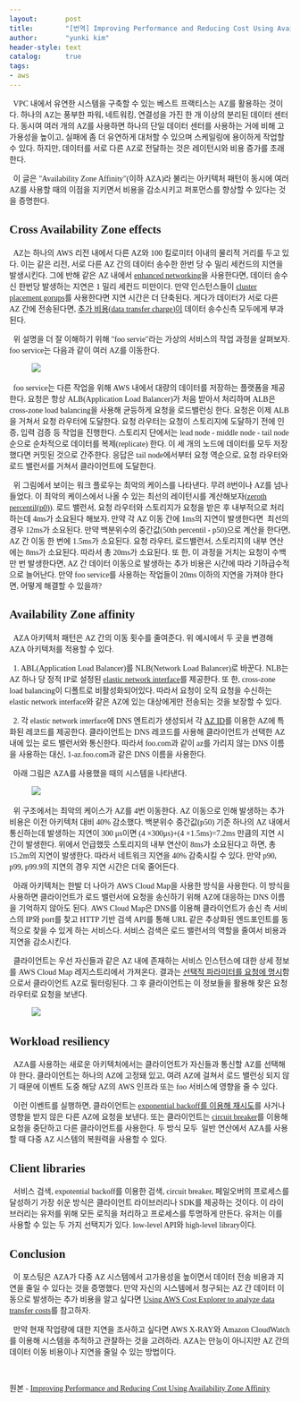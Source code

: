 ```yaml
---
layout:       post
title:        "[번역] Improving Performance and Reducing Cost Using Availability Zone Affinity"
author:       "yunki kim"
header-style: text
catalog:      true
tags:
- aws
---
```


<div class="tt_article_useless_p_margin contents_style"><p data-ke-size="size16"><span style="font-family: 'Noto Serif KR';">&nbsp; VPC 내에서 유연한 시스템을 구축할 수 있는 베스트 프랙티스는 AZ를 활용하는 것이다. 하나의 AZ는 풍부한 파워, 네트워킹, 연결성을 가진 한 개 이상의 분리된 데이터 센터다. 동시여 여러 개의 AZ를 사용하면 하나의 단일 데이터 센터를 사용하는 거에 비해 고가용성을 높이고, 실패에 좀 더 유연하게 대처할 수 있으며 스케일링에 용이하게 작업할 수 있다. 하지만, 데이터를 서로 다른 AZ로 전달하는 것은 레이턴시와 비용 증가를 초래한다.</span></p>
<p data-ke-size="size16"><span style="font-family: 'Noto Serif KR';">&nbsp; 이 글은 "Availability Zone Affinity"(이하 AZA)라 불리는 아키텍처 패턴이 동시에 여러 AZ를 사용할 때의 이점을 지키면서 비용을 감소시키고 퍼포먼스를 향상할 수 있다는 것을 증명한다.</span></p>
<h2 data-ke-size="size26"><span style="font-family: 'Noto Serif KR';"><b>Cross Availability Zone effects</b></span></h2>
<p data-ke-size="size16"><span style="font-family: 'Noto Serif KR';"><b>&nbsp;&nbsp;</b>AZ는 하나의 AWS 리전 내에서 다른 AZ와 100 킬로미터 이내의 물리적 거리를 두고 있다. 이는 같은 리전, 서로 다른 AZ 간의 데이터 송수한 한번 당 수 밀리 세컨드의 지연을 발생시킨다. 그에 반해 같은 AZ 내에서 <a href="https://docs.aws.amazon.com/AWSEC2/latest/UserGuide/enhanced-networking.html" target="_blank" rel="noopener">enhanced networking</a>을 사용한다면, 데이터 송수신 한번당 발생하는 지연은 1 밀리 세컨드 미만이다. 만약 인스턴스들이 <a href="https://docs.aws.amazon.com/AWSEC2/latest/UserGuide/placement-groups.html#placement-groups-cluster" target="_blank" rel="noopener">cluster placement gorups</a>를 사용한다면 지연 시간은 더 단축된다. 게다가 데이터가 서로 다른 AZ 간에 전송된다면, <a href="https://aws.amazon.com/ko/ec2/pricing/on-demand/#Data_Transfer_within_the_same_AWS_Region" target="_blank" rel="noopener">추가 비용(data transfer charge)이</a>&nbsp;데이터 송수신측 모두에게 부과된다.</span></p>
<p data-ke-size="size16"><span style="font-family: 'Noto Serif KR';">&nbsp; 위 설명을 더 잘 이해하기 위해 "foo servie"라는 가상의 서비스의 작업 과정을 살펴보자. foo service는 다음과 같이 여러 AZ를 이동한다.</span></p>
<p></p><figure class="imageblock alignCenter" data-ke-mobilestyle="widthOrigin" data-origin-width="925" data-origin-height="507"><span data-url="https://blog.kakaocdn.net/dn/GFfC0/btrSF7NGJ4j/ekSVNumMiapX284mofPEp0/img.png" data-lightbox="lightbox"><img src="/img/2022-12-02-aws-availability-zone-affinity/img.png" srcset="https://img1.daumcdn.net/thumb/R1280x0/?scode=mtistory2&amp;fname=https%3A%2F%2Fblog.kakaocdn.net%2Fdn%2FGFfC0%2FbtrSF7NGJ4j%2FekSVNumMiapX284mofPEp0%2Fimg.png" onerror="this.onerror=null; this.src='//t1.daumcdn.net/tistory_admin/static/images/no-image-v1.png'; this.srcset='//t1.daumcdn.net/tistory_admin/static/images/no-image-v1.png';" data-origin-width="925" data-origin-height="507"></span></figure>
<p></p>
<p data-ke-size="size16"><span style="font-family: 'Noto Serif KR';">&nbsp; foo service는 다른 작업을 위해 AWS 내에서 대량의 데이터를 저장하는 플랫폼을 제공한다. 요청은 항상 ALB(Application Load Balancer)가 처음 받아서 처리하며 ALB은 cross-zone load balancing을 사용해 균등하게 요청을 로드밸런싱 한다. 요청은 이제 ALB을 거쳐서 요청 라우터에 도달한다. 요청 라우터는 요청이 스토리지에 도달하기 전에 인증, 입력 검증 등 작업을 진행한다. 스토리지 단에서는 lead node - middle node - tail node 순으로 순차적으로 데이터를 복제(replicate) 한다. 이 세 개의 노드에 데이터를 모두 저장했다면 커밋된 것으로 간주한다. 응답은 tail node에서부터 요청 역순으로, 요청 라우터와 로드 밸런서를 거쳐서 클라이언트에 도달한다.</span></p>
<p data-ke-size="size16"><span style="font-family: 'Noto Serif KR';">&nbsp; 위 그림에서 보이는 워크 플로우는 최악의 케이스를 나타낸다. 무려 8번이나 AZ를 넘나들었다. 이 최악의 케이스에서 나올 수 있는 최선의 레이턴시를 계산해보자(<a href="https://docs.aws.amazon.com/AmazonCloudWatch/latest/monitoring/cloudwatch_concepts.html#Percentiles" target="_blank" rel="noopener">zeroth percentil(p0)</a>). 로드 밸런서, 요청 라우터와 스토리지가 요청을 받은 후 내부적으로 처리하는데 4ms가 소요된다 해보자. 만약 각 AZ 이동 간에 1ms의 지연이 발생한다면&nbsp; 최선의 경우 12ms가 소요된다. 만약 백분위수의 중간값(50th percentil - p50)으로 계산을 한다면, AZ 간 이동 한 번에 1.5ms가 소요된다. 요청 라우터, 로드밸런서, 스토리지의 내부 연산에는 8ms가 소요된다. 따라서 총 20ms가 소요된다. 또 한, 이 과정을 거치는 요청이 수백만 번 발생한다면, AZ 간 데이터 이동으로 발생하는 추가 비용은 시간에 따라 기하급수적으로 늘어난다. 만약 foo service를 사용하는 작업들이 20ms 이하의 지연을 가져야 한다면, 어떻게 해결할 수 있을까?</span></p>
<h2 data-ke-size="size26"><span style="font-family: 'Noto Serif KR';"><b>Availability Zone affinity</b></span></h2>
<p data-ke-size="size16"><span style="font-family: 'Noto Serif KR';"><b>&nbsp;&nbsp;</b>AZA 아키텍처 패턴은 AZ 간의 이동 횟수를 줄여준다. 위 예시에서 두 곳을 변경해 AZA 아키텍처를 적용할 수 있다.</span></p>
<p data-ke-size="size16"><span style="font-family: 'Noto Serif KR';">&nbsp; 1. ABL(Application Load Balancer)를 NLB(Network Load Balancer)로 바꾼다. NLB는 AZ 하나 당 정적 IP로 설정된 <a href="https://docs.aws.amazon.com/ko_kr/AWSEC2/latest/UserGuide/using-eni.html" target="_blank" rel="noopener">elastic network interface</a>를 제공한다. 또 한, cross-zone load balancing이 디폴트로 비활성화되어있다. 따라서 요청이 오직 요청을 수신하는 elastic network interface와 같은 AZ에 있는 대상에게만 전송되는 것을 보장할 수 있다.</span></p>
<p data-ke-size="size16"><span style="font-family: 'Noto Serif KR';">&nbsp; 2. 각 elastic network interface에 DNS 엔트리가 생성되서 각 <a href="https://docs.aws.amazon.com/AWSEC2/latest/UserGuide/using-regions-availability-zones.html#concepts-availability-zones" target="_blank" rel="noopener">AZ ID</a>를 이용한 AZ에 특화된 레코드를 제공한다. 클라이언트는 DNS 레코드를 사용해 클라이언트가 선택한 AZ 내에 있는 로드 밸런서와 통신한다. 따라서 foo.com과 같이 az를 가리지 않는 DNS 이름을 사용하는 대신, 1-az.foo.com과 같은 DNS 이름을 사용한다.</span></p>
<p data-ke-size="size16"><span style="font-family: 'Noto Serif KR';">&nbsp; 아래 그림은 AZA를 사용했을 때의 시스템을 나타낸다.</span></p>
<p></p><figure class="imageblock alignCenter" data-ke-mobilestyle="widthOrigin" data-origin-width="925" data-origin-height="507"><span data-url="https://blog.kakaocdn.net/dn/H6pHf/btrSGSXnllK/7F2zihxlepfMZ250PAXdqk/img.png" data-lightbox="lightbox"><img src="/img/2022-12-02-aws-availability-zone-affinity/img_1.png" srcset="https://img1.daumcdn.net/thumb/R1280x0/?scode=mtistory2&amp;fname=https%3A%2F%2Fblog.kakaocdn.net%2Fdn%2FH6pHf%2FbtrSGSXnllK%2F7F2zihxlepfMZ250PAXdqk%2Fimg.png" onerror="this.onerror=null; this.src='//t1.daumcdn.net/tistory_admin/static/images/no-image-v1.png'; this.srcset='//t1.daumcdn.net/tistory_admin/static/images/no-image-v1.png';" data-origin-width="925" data-origin-height="507"></span></figure>
<p></p>
<p data-ke-size="size16"><span style="font-family: 'Noto Serif KR';">&nbsp; 위 구조에서는 최악의 케이스가 AZ를 4번 이동한다. AZ 이동으로 인해 발생하는 추가 비용은 이전 아키텍처 대비 40% 감소했다. 백분위수 중간값(p50) 기준 하나의 AZ 내에서 통신하는데 발생하는 지연이 300 μs이면 (4 ×300μs)+(4 ×1.5ms)=7.2ms 만큼의 지연 시간이 발생한다. 위에서 언급했듯 스토리지의 내부 연산이 8ms가 소요된다고 하면, 총 15.2m의 지연이 발생한다. 따라서 네트워크 지연을 40% 감축시킬 수 있다. 만약 p90, p99, p99.9의 지연의 경우 지연 시간은 더욱 줄어든다.</span></p>
<p data-ke-size="size16"><span style="font-family: 'Noto Serif KR';">&nbsp; 아래 아키텍처는 한발 더 나아가 AWS Cloud Map을 사용한 방식을 사용한다. 이 방식을 사용하면 클라이언트가 로드 밸런서에 요청을 송신하기 위해 AZ에 대응하는 DNS 이름을 기억하지 않아도 된다. AWS Cloud Map은 DNS를 이용해 클라이언트가 송신 측 서비스의 IP와 port를 찾고 HTTP 기반 검색 API를 통해 URL 같은 추상화된 엔드포인트를 동적으로 찾을 수 있게 하는 서비스다. 서비스 검색은 로드 밸런서의 역할을 줄여서 비용과 지연을 감소시킨다.</span></p>
<p data-ke-size="size16"><span style="font-family: 'Noto Serif KR';">&nbsp; 클라이언트는 우선 자신들과 같은 AZ 내에 존재하는 서비스 인스턴스에 대한 상세 정보를 AWS Cloud Map 레지스트리에서 가져온다. 결과는 <a href="https://aws.amazon.com/ko/about-aws/whats-new/2020/10/aws-cloud-map-simplifies-service-discovery-optional-parameters/" target="_blank" rel="noopener">선택적 파라미터를 요청에 명시</a>함으로서 클라이언트 AZ로 필터링된다. 그 후 클라이언트는 이 정보들을 활용해 찾은 요청 라우터로 요청을 보낸다.</span></p>
<p></p><figure class="imageblock alignCenter" data-ke-mobilestyle="widthOrigin" data-origin-width="925" data-origin-height="492"><span data-url="https://blog.kakaocdn.net/dn/q26Fn/btrSJXP0Kbl/qBXugzQmMkyPCSOfPclYA0/img.png" data-lightbox="lightbox"><img src="/img/2022-12-02-aws-availability-zone-affinity/img_2.png" srcset="https://img1.daumcdn.net/thumb/R1280x0/?scode=mtistory2&amp;fname=https%3A%2F%2Fblog.kakaocdn.net%2Fdn%2Fq26Fn%2FbtrSJXP0Kbl%2FqBXugzQmMkyPCSOfPclYA0%2Fimg.png" onerror="this.onerror=null; this.src='//t1.daumcdn.net/tistory_admin/static/images/no-image-v1.png'; this.srcset='//t1.daumcdn.net/tistory_admin/static/images/no-image-v1.png';" data-origin-width="925" data-origin-height="492"></span></figure>
<p></p>
<h2 data-ke-size="size26"><span style="font-family: 'Noto Serif KR';"><b>Workload resiliency</b></span></h2>
<p data-ke-size="size16"><span style="font-family: 'Noto Serif KR';"><b>&nbsp;&nbsp;</b>AZA를 사용하는 새로운 아키텍처에서는 클라이언트가 자신들과 통신할 AZ를 선택해야 한다. 클라이언트는 하나의 AZ에 고정돼 있고, 여려 AZ에 걸쳐서 로드 밸런싱 되지 않기 때문에 이벤트 도중 해당 AZ의 AWS 인프라 또는 foo 서비스에 영향을 줄 수 있다.</span></p>
<p data-ke-size="size16"><span style="font-family: 'Noto Serif KR';">&nbsp; 이런 이벤트를 실행하면, 클라이언트는 <a href="https://docs.aws.amazon.com/general/latest/gr/api-retries.html" target="_blank" rel="noopener">exponential backoff를 이용해 재시도</a>를 사거나 영향을 받지 않은 다른 AZ에 요청을 보낸다. 또는 클라이언트는 <a href="https://docs.aws.amazon.com/wellarchitected/latest/reliability-pillar/design-interactions-in-a-distributed-system-to-mitigate-or-withstand-failures.html" target="_blank" rel="noopener">circuit breaker</a>를 이용해 요청을 중단하고 다른 클라이언트를 사용한다. 두 방식 모두&nbsp; 일반 연산에서 AZA를 사용할 때 다중 AZ 시스템의 복원력을 사용할 수 있다.</span></p>
<h2 data-ke-size="size26"><span style="font-family: 'Noto Serif KR';"><b>Client libraries</b></span></h2>
<p data-ke-size="size16"><span style="font-family: 'Noto Serif KR';">&nbsp; 서비스 검색, expotential backoff를 이용한 검색, circuit breaker, 페일오버의 프로세스를 달성하기 가장 쉬운 방식은 클라이언트 라이브러리나 SDK를 제공하는 것이다. 이 라이브러리는 유저를 위해 모든 로직을 처리하고 프로세스를 투명하게 만든다. 유저는 이를 사용할 수 있는 두 가지 선택지가 있다. low-level API와 high-level library이다.</span></p>
<h2 data-ke-size="size26"><span style="font-family: 'Noto Serif KR';"><b>Conclusion</b></span></h2>
<p data-ke-size="size16"><span style="font-family: 'Noto Serif KR';">&nbsp; 이 포스팅은 AZA가 다중 AZ 시스템에서 고가용성을 높이면서&nbsp;데이터 전송 비용과 지연을 줄일 수 있다는 것을 증명했다. 만약 자신의 시스템에서 청구되는 AZ 간 데이터 이동으로 발생하는 추가 비용을 알고 싶다면 <a href="https://aws.amazon.com/ko/blogs/mt/using-aws-cost-explorer-to-analyze-data-transfer-costs/" target="_blank" rel="noopener">Using AWS Cost Explorer to analyze data transfer costs</a>를 참고하자.</span></p>
<p data-ke-size="size16"><span style="font-family: 'Noto Serif KR';">&nbsp; 만약 현재 작업량에 대한 지연을 조사하고 싶다면 AWS X-RAY와 Amazon CloudWatch를 이용해 시스템을 추적하고 관찰하는 것을 고려하라. AZA는 만능이 아니지만 AZ 간의 데이터 이동 비용이나 지연을 줄일 수 있는 방법이다.</span></p>
<p data-ke-size="size16">&nbsp;</p>
<p data-ke-size="size16"><span style="font-family: 'Noto Serif KR';">원본 - <a href="https://aws.amazon.com/ko/blogs/architecture/improving-performance-and-reducing-cost-using-availability-zone-affinity/" target="_blank" rel="noopener">Improving Performance and Reducing Cost Using Availability Zone Affinity</a></span></p></div>